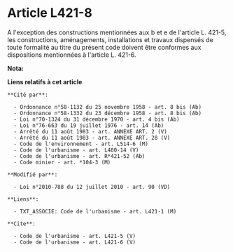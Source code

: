 # Article L421-8

A l'exception des constructions mentionnées aux b et e de l'article L. 421-5, les constructions, aménagements, installations
et travaux dispensés de toute formalité au titre du présent code doivent être conformes aux dispositions mentionnées à
l'article L. 421-6.

**Nota:**



**Liens relatifs à cet article**

	**Cité par**:

	  - Ordonnance n°58-1132 du 25 novembre 1958 - art. 8 bis (Ab)
	  - Ordonnance n°58-1332 du 23 décembre 1958 - art. 8 bis (Ab)
	  - Loi n°70-1324 du 31 décembre 1970 - art. 4 bis (Ab)
	  - Loi n°76-663 du 19 juillet 1976 - art. 14 (Ab)
	  - Arrêté du 11 août 1983 - art. ANNEXE ART. 2 (V)
	  - Arrêté du 11 août 1983 - art. ANNEXE ART. 28 (V)
	  - Code de l'environnement - art. L514-6 (M)
	  - Code de l'urbanisme - art. L480-14 (V)
	  - Code de l'urbanisme - art. R*421-52 (Ab)
	  - Code minier - art. *104-3 (M)

	**Modifié par**:

	  - Loi n°2010-788 du 12 juillet 2010 - art. 90 (VD)

	**Liens**:

	  - TXT_ASSOCIE: Code de l'urbanisme - art. L421-1 (M)

	**Cite**:

	  - Code de l'urbanisme - art. L421-5 (V)
	  - Code de l'urbanisme - art. L421-6 (V)
